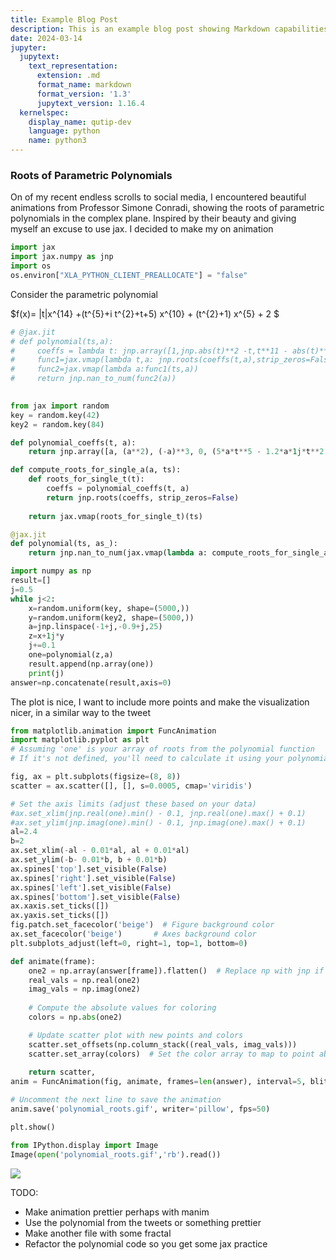 ```yaml
---
title: Example Blog Post
description: This is an example blog post showing Markdown capabilities
date: 2024-03-14
jupyter:
  jupytext:
    text_representation:
      extension: .md
      format_name: markdown
      format_version: '1.3'
      jupytext_version: 1.16.4
  kernelspec:
    display_name: qutip-dev
    language: python
    name: python3
---
```


### Roots of Parametric Polynomials

On of my recent endless scrolls to social media, I encountered beautiful 
animations from Professor Simone Conradi, showing the roots of parametric 
polynomials in the complex plane. Inspired by their beauty and giving myself an
excuse to use jax. I decided to make my on animation 

```python
import jax
import jax.numpy as jnp
import os
os.environ["XLA_PYTHON_CLIENT_PREALLOCATE"] = "false"
```

Consider the parametric polynomial

$f(x)= |t|x^{14}  +(t^{5}+i t^{2}+t+5) x^{10} + (t^{2}+1) x^{5} + 2 $

```python
# @jax.jit
# def polynomial(ts,a):
#     coeffs = lambda t: jnp.array([1,jnp.abs(t)**2 -t,t**11 - abs(t)**10,0,(a*t**5 - 12j*t**2 -1),0,0,0,0,(a*t**3+5*t**2 - 1),0,0,0,0,-6*abs(t)])
#     func1=jax.vmap(lambda t,a: jnp.roots(coeffs(t,a),strip_zeros=False))
#     func2=jax.vmap(lambda a:func1(ts,a))
#     return jnp.nan_to_num(func2(a))
    
```

```python
from jax import random
key = random.key(42)
key2 = random.key(84)
```

```python
def polynomial_coeffs(t, a):
    return jnp.array([a, (a**2), (-a)**3, 0, (5*a*t**5 - 1.2*a*1j*t**2 - 1), 0, 0, a**2-a, 0, (a*t**3 + a*t**2 - 2), 0, 5*a-1, t**2, 0, -t])

def compute_roots_for_single_a(a, ts):
    def roots_for_single_t(t):
        coeffs = polynomial_coeffs(t, a)
        return jnp.roots(coeffs, strip_zeros=False)
    
    return jax.vmap(roots_for_single_t)(ts)

@jax.jit
def polynomial(ts, as_):
    return jnp.nan_to_num(jax.vmap(lambda a: compute_roots_for_single_a(a, ts))(as_))
```

```python
import numpy as np
result=[]
j=0.5
while j<2:
    x=random.uniform(key, shape=(5000,))
    y=random.uniform(key2, shape=(5000,))
    a=jnp.linspace(-1+j,-0.9+j,25)
    z=x+1j*y
    j+=0.1
    one=polynomial(z,a)
    result.append(np.array(one))
    print(j)
answer=np.concatenate(result,axis=0)

```

The plot is nice, I want to include more points and make the visualization nicer, in a similar way to the tweet

```python
from matplotlib.animation import FuncAnimation
import matplotlib.pyplot as plt
# Assuming 'one' is your array of roots from the polynomial function
# If it's not defined, you'll need to calculate it using your polynomial function

fig, ax = plt.subplots(figsize=(8, 8))
scatter = ax.scatter([], [], s=0.0005, cmap='viridis')

# Set the axis limits (adjust these based on your data)
#ax.set_xlim(jnp.real(one).min() - 0.1, jnp.real(one).max() + 0.1)
#ax.set_ylim(jnp.imag(one).min() - 0.1, jnp.imag(one).max() + 0.1)
al=2.4
b=2
ax.set_xlim(-al - 0.01*al, al + 0.01*al)
ax.set_ylim(-b- 0.01*b, b + 0.01*b)
ax.spines['top'].set_visible(False)
ax.spines['right'].set_visible(False)
ax.spines['left'].set_visible(False)
ax.spines['bottom'].set_visible(False)
ax.xaxis.set_ticks([])
ax.yaxis.set_ticks([])
fig.patch.set_facecolor('beige')  # Figure background color
ax.set_facecolor('beige')       # Axes background color
plt.subplots_adjust(left=0, right=1, top=1, bottom=0)

def animate(frame):
    one2 = np.array(answer[frame]).flatten()  # Replace np with jnp if needed
    real_vals = np.real(one2)
    imag_vals = np.imag(one2)
    
    # Compute the absolute values for coloring
    colors = np.abs(one2)

    # Update scatter plot with new points and colors
    scatter.set_offsets(np.column_stack((real_vals, imag_vals)))
    scatter.set_array(colors)  # Set the color array to map to point absolute values
    
    return scatter,
anim = FuncAnimation(fig, animate, frames=len(answer), interval=5, blit=True)

# Uncomment the next line to save the animation
anim.save('polynomial_roots.gif', writer='pillow', fps=50)

plt.show()
```

```python
from IPython.display import Image
Image(open('polynomial_roots.gif','rb').read())

```


![](polynomial_roots.gif)


TODO:

- Make animation prettier perhaps with manim
- Use the polynomial from the tweets or something prettier
- Make another file with some fractal
- Refactor the polynomial code so you get some jax practice

```python

```

```python

```
